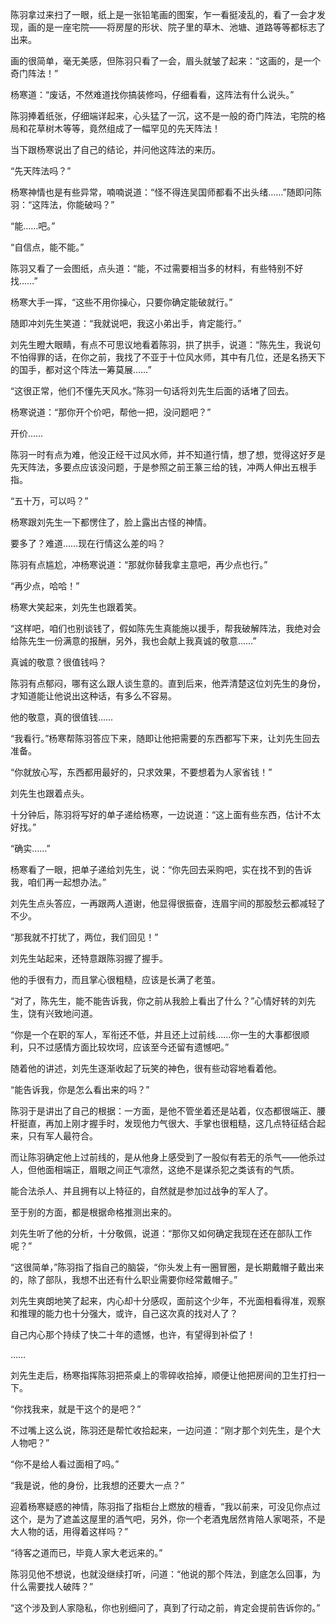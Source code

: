 陈羽拿过来扫了一眼，纸上是一张铅笔画的图案，乍一看挺凌乱的，看了一会才发现，画的是一座宅院——将房屋的形状、院子里的草木、池塘、道路等等都标志了出来。

画的很简单，毫无美感，但陈羽只看了一会，眉头就皱了起来：“这画的，是一个奇门阵法！”

杨寒道：“废话，不然难道找你搞装修吗，仔细看看，这阵法有什么说头。”

陈羽捧着纸张，仔细端详起来，心头猛了一沉，这不是一般的奇门阵法，宅院的格局和花草树木等等，竟然组成了一幅罕见的先天阵法！

当下跟杨寒说出了自己的结论，并问他这阵法的来历。

“先天阵法吗？”

杨寒神情也是有些异常，喃喃说道：“怪不得连吴国师都看不出头绪……”随即问陈羽：“这阵法，你能破吗？”

“能……吧。”

“自信点，能不能。”

陈羽又看了一会图纸，点头道：“能，不过需要相当多的材料，有些特别不好找……”

杨寒大手一挥，“这些不用你操心，只要你确定能破就行。”

随即冲刘先生笑道：“我就说吧，我这小弟出手，肯定能行。”

刘先生瞪大眼睛，有点不可思议地看着陈羽，拱了拱手，说道：“陈先生，我说句不怕得罪的话，在你之前，我找了不亚于十位风水师，其中有几位，还是名扬天下的国手，都对这个阵法一筹莫展……”

“这很正常，他们不懂先天风水。”陈羽一句话将刘先生后面的话堵了回去。

杨寒说道：“那你开个价吧，帮他一把，没问题吧？”

开价……

陈羽一时有点为难，他没正经干过风水师，并不知道行情，想了想，觉得这好歹是先天阵法，多要点应该没问题，于是参照之前王篆三给的钱，冲两人伸出五根手指。

“五十万，可以吗？”

杨寒跟刘先生一下都愣住了，脸上露出古怪的神情。

要多了？难道……现在行情这么差的吗？

陈羽有点尴尬，冲杨寒说道：“那就你替我拿主意吧，再少点也行。”

“再少点，哈哈！”

杨寒大笑起来，刘先生也跟着笑。

“这样吧，咱们也别谈钱了，假如陈先生真能施以援手，帮我破解阵法，我绝对会给陈先生一份满意的报酬，另外，我也会献上我真诚的敬意……”

真诚的敬意？很值钱吗？

陈羽有点郁闷，哪有这么跟人谈生意的。直到后来，他弄清楚这位刘先生的身份，才知道能让他说出这种话，有多么不容易。

他的敬意，真的很值钱……

“我看行。”杨寒帮陈羽答应下来，随即让他把需要的东西都写下来，让刘先生回去准备。

“你就放心写，东西都用最好的，只求效果，不要想着为人家省钱！”

刘先生也跟着点头。

十分钟后，陈羽将写好的单子递给杨寒，一边说道：“这上面有些东西，估计不太好找。”

“确实……”

杨寒看了一眼，把单子递给刘先生，说：“你先回去采购吧，实在找不到的告诉我，咱们再一起想办法。”

刘先生点头答应，一再跟两人道谢，他显得很振奋，连眉宇间的那股愁云都减轻了不少。

“那我就不打扰了，两位，我们回见！”

刘先生站起来，还特意跟陈羽握了握手。

他的手很有力，而且掌心很粗糙，应该是长满了老茧。

“对了，陈先生，能不能告诉我，你之前从我脸上看出了什么？”心情好转的刘先生，饶有兴致地问道。

“你是一个在职的军人，军衔还不低，并且还上过前线……你一生的大事都很顺利，只不过感情方面比较坎坷，应该至今还留有遗憾吧。”

随着他的讲述，刘先生逐渐收起了玩笑的神色，很有些动容地看着他。

“能告诉我，你是怎么看出来的吗？”

陈羽于是讲出了自己的根据：一方面，是他不管坐着还是站着，仪态都很端正、腰杆挺直，再加上刚才握手时，发现他力气很大、手掌也很粗糙，这几点特征结合起来，只有军人最符合。

而让陈羽确定他上过前线的，是从他身上感受到了一股似有若无的杀气——他杀过人，但他面相端正，眉眼之间正气凛然，这绝不是谋杀犯之类该有的气质。

能合法杀人、并且拥有以上特征的，自然就是参加过战争的军人了。

至于别的方面，都是根据命格推测出来的。

刘先生听了他的分析，十分敬佩，说道：“那你又如何确定我现在还在部队工作呢？”

“这很简单，”陈羽指了指自己的脑袋，“你头发上有一圈冒圈，是长期戴帽子戴出来的，除了部队，我想不出还有什么职业需要你经常戴帽子。”

刘先生爽朗地笑了起来，内心却十分感叹，面前这个少年，不光面相看得准，观察和推理的能力也十分强大，或许，自己这次真的找对人了？

自己内心那个持续了快二十年的遗憾，也许，有望得到补偿了！

……

刘先生走后，杨寒指挥陈羽把茶桌上的零碎收拾掉，顺便让他把房间的卫生打扫一下。

“你找我来，就是干这个的是吧？”

不过嘴上这么说，陈羽还是帮忙收拾起来，一边问道：“刚才那个刘先生，是个大人物吧？”

“你不是给人看过面相了吗。”

“我是说，他的身份，比我想的还要大一点？”

迎着杨寒疑惑的神情，陈羽指了指柜台上燃放的檀香，“我以前来，可没见你点过这个，是为了遮盖这屋里的酒气吧，另外，你一个老酒鬼居然肯陪人家喝茶，不是大人物的话，用得着这样吗？”

“待客之道而已，毕竟人家大老远来的。”

陈羽见他不想说，也就没继续打听，问道：“他说的那个阵法，到底怎么回事，为什么需要找人破阵？”

“这个涉及到人家隐私，你也别细问了，真到了行动之前，肯定会提前告诉你的。”
